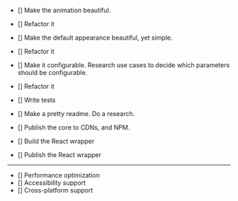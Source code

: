 - [] Make the animation beautiful.
- [] Refactor it

- [] Make the default appearance beautiful, yet simple.
- [] Refactor it

- [] Make it configurable. Research use cases to decide which parameters should be configurable.
- [] Refactor it

- [] Write tests

- [] Make a pretty readme. Do a research.

- [] Publish the core to CDNs, and NPM.

- [] Build the React wrapper
- [] Publish the React wrapper

---

- [] Performance optimization
- [] Accessibility support
- [] Cross-platform support
